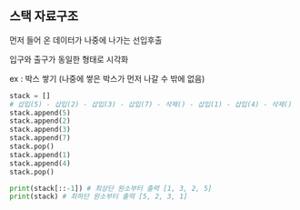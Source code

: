 ## 스택 자료구조

먼저 들어 온 데이터가 나중에 나가는 선입후출

입구와 출구가 동일한 형태로 시각화

ex : 박스 쌓기 (나중에 쌓은 박스가 먼저 나갈 수 밖에 없음)

```python
stack = []
# 삽입(5) - 삽입(2) - 삽입(3) - 삽입(7) - 삭제() - 삽입(1) - 삽입(4) - 삭제()
stack.append(5)
stack.append(2)
stack.append(3)
stack.append(7)
stack.pop()
stack.append(1)
stack.append(4)
stack.pop()

print(stack[::-1]) # 최상단 원소부터 출력 [1, 3, 2, 5]
print(stack) # 최하단 원소부터 출력 [5, 2, 3, 1]
```


